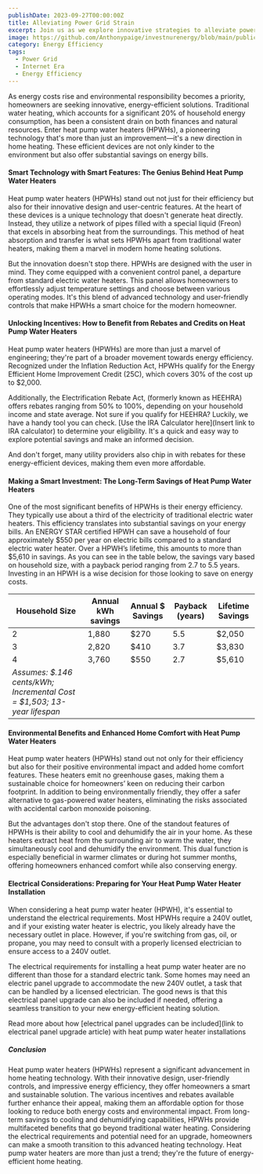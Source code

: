 ```yaml
---
publishDate: 2023-09-27T00:00:00Z
title: Alleviating Power Grid Strain
excerpt: Join us as we explore innovative strategies to alleviate power grid strain, drawing parallels with the expansive growth and adaptability witnessed in the internet era.
image: https://github.com/Anthonypaige/investnurenergy/blob/main/public/images/cover-art/HCE-2-cover-art.jpg?raw=true
category: Energy Efficiency
tags:
  - Power Grid
  - Internet Era
  - Energy Efficiency
---
```


As energy costs rise and environmental responsibility becomes a priority, homeowners are seeking innovative, energy-efficient solutions. Traditional water heating, which accounts for a significant 20% of household energy consumption, has been a consistent drain on both finances and natural resources. Enter heat pump water heaters (HPWHs), a pioneering technology that's more than just an improvement—it's a new direction in home heating. These efficient devices are not only kinder to the environment but also offer substantial savings on energy bills.

#### **Smart Technology with Smart Features: The Genius Behind Heat Pump Water Heaters**

Heat pump water heaters (HPWHs) stand out not just for their efficiency but also for their innovative design and user-centric features. At the heart of these devices is a unique technology that doesn't generate heat directly. Instead, they utilize a network of pipes filled with a special liquid (Freon) that excels in absorbing heat from the surroundings. This method of heat absorption and transfer is what sets HPWHs apart from traditional water heaters, making them a marvel in modern home heating solutions.

But the innovation doesn't stop there. HPWHs are designed with the user in mind. They come equipped with a convenient control panel, a departure from standard electric water heaters. This panel allows homeowners to effortlessly adjust temperature settings and choose between various operating modes. It's this blend of advanced technology and user-friendly controls that make HPWHs a smart choice for the modern homeowner.

#### **Unlocking Incentives: How to Benefit from Rebates and Credits on Heat Pump Water Heaters**

Heat pump water heaters (HPWHs) are more than just a marvel of engineering; they're part of a broader movement towards energy efficiency. Recognized under the Inflation Reduction Act, HPWHs qualify for the Energy Efficient Home Improvement Credit (25C), which covers 30% of the cost up to $2,000.

Additionally, the Electrification Rebate Act, (formerly known as HEEHRA) offers rebates ranging from 50% to 100%, depending on your household income and state average. Not sure if you qualify for HEEHRA? Luckily, we have a handy tool you can check. [Use the IRA Calculator here](Insert link to IRA calculator) to determine your eligibility. It's a quick and easy way to explore potential savings and make an informed decision.

And don't forget, many utility providers also chip in with rebates for these energy-efficient devices, making them even more affordable.

#### **Making a Smart Investment: The Long-Term Savings of Heat Pump Water Heaters**

One of the most significant benefits of HPWHs is their energy efficiency. They typically use about a third of the electricity of traditional electric water heaters. This efficiency translates into substantial savings on your energy bills. An ENERGY STAR certified HPWH can save a household of four approximately $550 per year on electric bills compared to a standard electric water heater. Over a HPWH’s lifetime, this amounts to more than $5,610 in savings. As you can see in the table below, the savings vary based on household size, with a payback period ranging from 2.7 to 5.5 years. Investing in an HPWH is a wise decision for those looking to save on energy costs.

| Household Size                                                          | Annual kWh savings | Annual $ Savings | Payback (years) | Lifetime Savings |
| ----------------------------------------------------------------------- | ------------------ | ---------------- | --------------- | ---------------- |
| 2                                                                       | 1,880              | $270             | 5.5             | $2,050           |
| 3                                                                       | 2,820              | $410             | 3.7             | $3,830           |
| 4                                                                       | 3,760              | $550             | 2.7             | $5,610           |
| _Assumes: $.146 cents/kWh; Incremental Cost = $1,503; 13-year lifespan_ |                    |                  |                 |                  |

#### **Environmental Benefits and Enhanced Home Comfort with Heat Pump Water Heaters**

Heat pump water heaters (HPWHs) stand out not only for their efficiency but also for their positive environmental impact and added home comfort features. These heaters emit no greenhouse gases, making them a sustainable choice for homeowners’ keen on reducing their carbon footprint. In addition to being environmentally friendly, they offer a safer alternative to gas-powered water heaters, eliminating the risks associated with accidental carbon monoxide poisoning.

But the advantages don't stop there. One of the standout features of HPWHs is their ability to cool and dehumidify the air in your home. As these heaters extract heat from the surrounding air to warm the water, they simultaneously cool and dehumidify the environment. This dual function is especially beneficial in warmer climates or during hot summer months, offering homeowners enhanced comfort while also conserving energy.

#### **Electrical Considerations: Preparing for Your Heat Pump Water Heater Installation**

When considering a heat pump water heater (HPWH), it's essential to understand the electrical requirements. Most HPWHs require a 240V outlet, and if your existing water heater is electric, you likely already have the necessary outlet in place. However, if you're switching from gas, oil, or propane, you may need to consult with a properly licensed electrician to ensure access to a 240V outlet.

The electrical requirements for installing a heat pump water heater are no different than those for a standard electric tank. Some homes may need an electric panel upgrade to accommodate the new 240V outlet, a task that can be handled by a licensed electrician. The good news is that this electrical panel upgrade can also be included if needed, offering a seamless transition to your new energy-efficient heating solution.

Read more about how [electrical panel upgrades can be included](link to electrical panel upgrade article) with heat pump water heater installations

##### **Conclusion**

Heat pump water heaters (HPWHs) represent a significant advancement in home heating technology. With their innovative design, user-friendly controls, and impressive energy efficiency, they offer homeowners a smart and sustainable solution. The various incentives and rebates available further enhance their appeal, making them an affordable option for those looking to reduce both energy costs and environmental impact. From long-term savings to cooling and dehumidifying capabilities, HPWHs provide multifaceted benefits that go beyond traditional water heating. Considering the electrical requirements and potential need for an upgrade, homeowners can make a smooth transition to this advanced heating technology. Heat pump water heaters are more than just a trend; they're the future of energy-efficient home heating.

